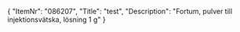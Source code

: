 {
  "ItemNr": "086207",
  "Title": "test",
  "Description": "Fortum, pulver till injektionsvätska, lösning 1 g"
}